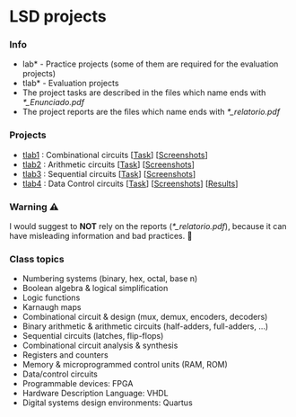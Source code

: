# LSD projects

### Info
* lab* - Practice projects (some of them are required for the evaluation projects)
* tlab* - Evaluation projects
* The project tasks are described in the files which name ends with <i>*_Enunciado.pdf</i>
* The project reports are the files which name ends with <i>*_relatorio.pdf</i>

### Projects
* [tlab1](https://github.com/robyzzz/isel-projects/tree/master/LSD/tlab1/) : Combinational circuits [[Task](https://github.com/robyzzz/isel-projects/blob/master/LSD/tlab1/LSD_2122i_TLAB1_Enunciado.pdf)] [[Screenshots](https://github.com/awyxx/isel-projects/tree/master/LSD/tlab1/screenshots)] 
* [tlab2](https://github.com/robyzzz/isel-projects/tree/master/LSD/tlab2/) : Arithmetic circuits [[Task](https://github.com/robyzzz/isel-projects/blob/master/LSD/tlab2/LSD_2122i_TLAB2_Enunciado.pdf)] [[Screenshots](https://github.com/awyxx/isel-projects/tree/master/LSD/tlab2/screenshots)]
* [tlab3](https://github.com/robyzzz/isel-projects/tree/master/LSD/tlab3/) : Sequential circuits [[Task](https://github.com/robyzzz/isel-projects/blob/master/LSD/tlab3/LSD_2122i_TLAB3_Enunciado.pdf)] [[Screenshots](https://github.com/awyxx/isel-projects/tree/master/LSD/tlab3/screenshots)] 
* [tlab4](https://github.com/robyzzz/isel-projects/tree/master/LSD/tlab4/) : Data Control circuits [[Task](https://github.com/robyzzz/isel-projects/blob/master/LSD/tlab4/LSD_2122i_TLAB4_Enunciado.pdf)] [[Screenshots](https://github.com/awyxx/isel-projects/tree/master/LSD/tlab4/screenshots)]  [[Results](https://github.com/robyzzz/isel-projects/tree/master/LSD/tlab4/result)]

### Warning ⚠️
I would suggest to <b>NOT</b> rely on the reports (<i>*_relatorio.pdf</i>), because it can have misleading information and bad practices. :rofl:

### Class topics
* Numbering systems (binary, hex, octal, base n)
* Boolean algebra & logical simplification
* Logic functions
* Karnaugh maps
* Combinational circuit & design (mux, demux, encoders, decoders)
* Binary arithmetic & arithmetic circuits (half-adders, full-adders, ...)
* Sequential circuits (latches, flip-flops)
* Combinational circuit analysis & synthesis
* Registers and counters
* Memory & microprogrammed control units (RAM, ROM)
* Data/control circuits
* Programmable devices: FPGA
* Hardware Description Language: VHDL
* Digital systems design environments: Quartus
